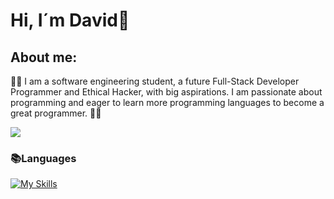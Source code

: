 # Hi, I´m David👋

## About me:
🔰🌟 I am a software engineering student, a future Full-Stack Developer Programmer and Ethical Hacker, with big aspirations. I am passionate about programming and eager to learn more programming languages to become a great programmer. 🌟🔰

<picture>
  <source
    srcset="https://github-readme-stats.vercel.app/api?username=Nunu-DMG09&show_icons=true&theme=dark"
    media="(prefers-color-scheme: dark)"
  />
  <source
    srcset="https://github-readme-stats.vercel.app/api?username=Nunu-DMG09&show_icons=true"
    media="(prefers-color-scheme: light), (prefers-color-scheme: no-preference)"
  />
  <img src="https://github-readme-stats.vercel.app/api?username=Nunu-DMG09&show_icons=true" />
</picture>

### 📚Languages

[![My Skills](https://skillicons.dev/icons?i=html,css,mysql,python,git,github&theme=dark)](https://skillicons.dev)



<!--<picture>
  <source media="(prefers-color-scheme: dark)" srcset="https://user-images.githubusercontent.com/25423296/163456776-7f95b81a-f1ed-45f7-b7ab-8fa810d529fa.png">
  <img alt="Shows an illustrated sun in light color mode and a moon with stars in dark color mode."  width="40px" src="https://user-images.githubusercontent.com/25423296/163456779-a8556205-d0a5-45e2-ac17-42d089e3c3f8.png">
</picture>



<!--
**Nunu-DMG09/Nunu-DMG09** is a ✨ _special_ ✨ repository because its `README.md` (this file) appears on your GitHub profile.

Here are some ideas to get you started:

- 🔭 I’m currently working on ...
- 🌱 I’m currently learning ...
- 👯 I’m looking to collaborate on ...
- 🤔 I’m looking for help with ...
- 💬 Ask me about ...
- 📫 How to reach me: ...
- 😄 Pronouns: ...
- ⚡ Fun fact: ...
-->
